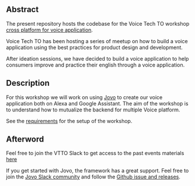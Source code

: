 ## Abstract

The present repository hosts the codebase for the Voice Tech TO workshop [cross platform for voice application](https://www.meetup.com/voice-tech-to/events/259425746/).

Voice Tech TO has been hosting a series of meetup on how to build a voice application using the best practices for product design and development.

After ideation sessions, we have decided to build a voice application to help consumers improve and practice their english through a voice application.

## Description

For this workshop we will work on using [Jovo](https://www.jovo.tech/) to create our voice application both on Alexa and Google Assistant.
The aim of the workshop is to understand how to mutualize the backend for multiple Voice platform.

See the [requirements](./workshop-requirements) for the setup of the workshop.

## Afterword

Feel free to join the VTTO Slack to get access to the past events materials [here](https://voicetechglobal.com) 

If you get started with Jovo, the framework has a great support. Feel free to join the [Jovo Slack community](https://www.jovo.tech/community) and follow the [Github issue and releases](https://github.com/jovotech/jovo-framework).
